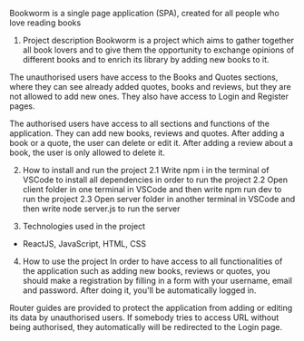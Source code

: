Bookworm is a single page application (SPA), created for all people who love reading books


1. Project description
Bookworm is a project which aims to gather together all book lovers and to give them the opportunity to exchange opinions of different books and to enrich its library by adding new books to it.

The unauthorised users have access to the Books and Quotes sections, where they can see already added quotes, books and reviews, but they are not allowed to add new ones. They also have access to Login and Register pages.

The authorised users have access to all sections and functions of the application. They can add new books, reviews and quotes. After adding a book or a quote, the user can delete or edit it. After adding a review about a book, the user is only allowed to delete it.  


2. How to install and run the project
2.1 Write npm i in the terminal of VSCode to install all dependencies in order to run the project
2.2 Open client folder in one terminal in VSCode and then write npm run dev to run the project
2.3 Open server folder in another terminal in VSCode and then write node server.js to run the server


3. Technologies used in the project
- ReactJS, JavaScript, HTML, CSS


4. How to use the project
In order to have access to all functionalities of the application such as adding new books, reviews or quotes, you should make a registration by filling in a form with your username, email and password. After doing it, you'll be automatically logged in.

Router guides are provided to protect the application from adding or editing its data by unauthorised users. If somebody tries to access URL without being authorised, they automatically will be redirected to the Login page. 
